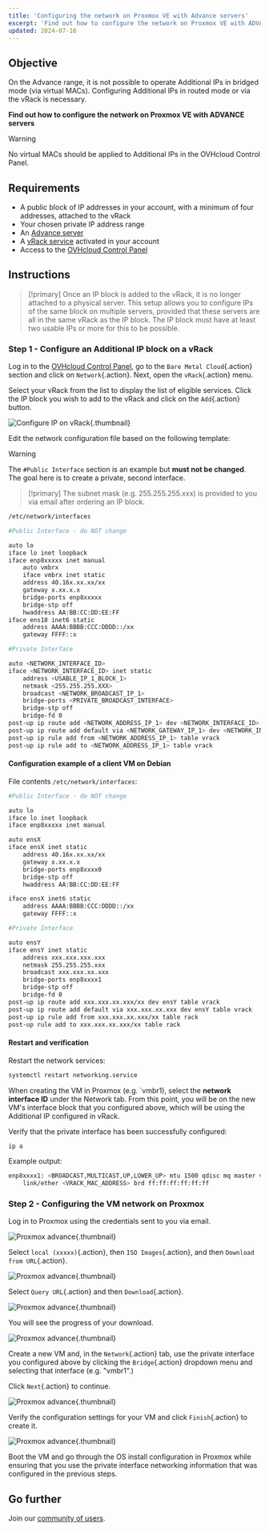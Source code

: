 ```yaml
---
title: 'Configuring the network on Proxmox VE with Advance servers'
excerpt: 'Find out how to configure the network on Proxmox VE with ADVANCE servers'
updated: 2024-07-16
---
```


## Objective

On the Advance range, it is not possible to operate Additional IPs in bridged mode (via virtual MACs). Configuring Additional IPs in routed mode or via the vRack is necessary.

**Find out how to configure the network on Proxmox VE with ADVANCE servers**

> [!warning]
> No virtual MACs should be applied to Additional IPs in the OVHcloud Control Panel.

## Requirements

- A public block of IP addresses in your account, with a minimum of four addresses, attached to the vRack
- Your chosen private IP address range
- An [Advance server](/links/bare-metal/advance)
- A [vRack service](/links/network/vrack) activated in your account
- Access to the [OVHcloud Control Panel](/links/manager)

## Instructions

> [!primary]
> Once an IP block is added to the vRack, it is no longer attached to a physical server.
> This setup allows you to configure IPs of the same block on multiple servers, provided that these servers are all in the same vRack as the IP block.
> The IP block must have at least two usable IPs or more for this to be possible.

### Step 1 - Configure an Additional IP block on a vRack

Log in to the [OVHcloud Control Panel](/links/manager), go to the `Bare Metal Cloud`{.action} section and click on `Network`{.action}. Next, open the `vRack`{.action} menu.

Select your vRack from the list to display the list of eligible services. Click the IP block you wish to add to the vRack and click on the `Add`{.action} button.

![Configure IP on vRack](images/configureIPonVRack.png){.thumbnail}

Edit the network configuration file based on the following template:

> [!warning]
> The `#Public Interface` section is an example but **must not be changed**. The goal here is to create a private, second interface.

> [!primary]
> The subnet mask (e.g. 255.255.255.xxx) is provided to you via email after ordering an IP block.

```bash
/etc/network/interfaces 

#Public Interface - do NOT change

auto lo
iface lo inet loopback
iface enp8xxxxx inet manual
    auto vmbrx
    iface vmbrx inet static
    address 40.16x.xx.xx/xx
    gateway x.xx.x.x
    bridge-ports enp8xxxxx
    bridge-stp off
    hwaddress AA:BB:CC:DD:EE:FF
iface ens18 inet6 static
    address AAAA:BBBB:CCC:DDDD::/xx
    gateway FFFF::x

#Private Interface

auto <NETWORK_INTERFACE_ID>
iface <NETWORK_INTERFACE_ID> inet static
    address <USABLE_IP_1_BLOCK_1>
    netmask <255.255.255.XXX>
    broadcast <NETWORK_BROADCAST_IP_1>
    bridge-ports <PRIVATE_BROADCAST_INTERFACE>
    bridge-stp off
    bridge-fd 0
post-up ip route add <NETWORK_ADDRESS_IP_1> dev <NETWORK_INTERFACE_ID> table vrack
post-up ip route add default via <NETWORK_GATEWAY_IP_1> dev <NETWORK_INTERFACE_ID> table vrack
post-up ip rule add from <NETWORK_ADDRESS_IP_1> table vrack
post-up ip rule add to <NETWORK_ADDRESS_IP_1> table vrack
```

#### Configuration example of a client VM on Debian

File contents `/etc/network/interfaces`:

```bash
#Public Interface - do NOT change

auto lo
iface lo inet loopback
iface enp8xxxxx inet manual

auto ensX
iface ensX inet static
    address 40.16x.xx.xx/xx
    gateway x.xx.x.x
    bridge-ports enp8xxxx0
    bridge-stp off
    hwaddress AA:BB:CC:DD:EE:FF

iface ensX inet6 static
    address AAAA:BBBB:CCC:DDDD::/xx
    gateway FFFF::x

#Private Interface

auto ensY
iface ensY inet static
    address xxx.xxx.xxx.xxx
    netmask 255.255.255.xxx
    broadcast xxx.xxx.xx.xxx
    bridge-ports enp8xxxx1
    bridge-stp off
    bridge-fd 0
post-up ip route add xxx.xxx.xx.xxx/xx dev ensY table vrack
post-up ip route add default via xxx.xxx.xx.xxx dev ensY table vrack
post-up ip rule add from xxx.xxx.xx.xxx/xx table rack
post-up rule add to xxx.xxx.xx.xxx/xx table rack
```

#### Restart and verification

Restart the network services:

```bash
systemctl restart networking.service
```

When creating the VM in Proxmox (e.g. `vmbr1), select the **network interface ID** under the Network tab. From this point, you will be on the new VM's interface block that you configured above, which will be using the Additional IP configured in vRack.

Verify that the private interface has been successfully configured:

```bash
ip a
```

Example output:

```bash
enp8xxxx1: <BROADCAST,MULTICAST,UP,LOWER_UP> mtu 1500 qdisc mq master vmbr1 state UP group default qlen 1000
    link/ether <VRACK_MAC_ADDRESS> brd ff:ff:ff:ff:ff:ff
```

### Step 2 - Configuring the VM network on Proxmox

Log in to Proxmox using the credentials sent to you via email.

![Proxmox advance](images/DS_network_proxmoxAdvance01_.png){.thumbnail}

Select `local (xxxxx)`{.action}, then `ISO Images`{.action}, and then `Download from URL`{.action}.

![Proxmox advance](images/DS_network_proxmoxAdvance02_.png){.thumbnail}

Select `Query URL`{.action} and then `Download`{.action}.

![Proxmox advance](images/DS_network_proxmoxAdvance03_.png){.thumbnail}

You will see the progress of your download.

![Proxmox advance](images/DS_network_proxmoxAdvance04_.png){.thumbnail}

Create a new VM and, in the `Network`{.action} tab, use the private interface you configured above by clicking the `Bridge`{.action} dropdown menu and selecting that interface (e.g. "vmbr1".)

Click `Next`{.action} to continue.

![Proxmox advance](images/DS_network_proxmoxAdvance05_.png){.thumbnail}

Verify the configuration settings for your VM and click `Finish`{.action} to create it.

![Proxmox advance](images/DS_network_proxmoxAdvance05_.png){.thumbnail}

Boot the VM and go through the OS install configuration in Proxmox while ensuring that you use the private interface networking information that was configured in the previous steps.

## Go further <a name="go-further"></a>

Join our [community of users](/links/community).